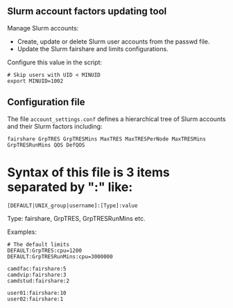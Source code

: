 Slurm account factors updating tool
------------------------------------

Manage Slurm accounts:

* Create, update or delete Slurm user accounts from the passwd file.
* Update the Slurm fairshare and limits configurations.

Configure this value in the script:

```
# Skip users with UID < MINUID
export MINUID=1002
```

Configuration file
------------------

The file ```account_settings.conf``` defines a hierarchical tree of Slurm accounts and their
Slurm factors including:

```
fairshare GrpTRES GrpTRESMins MaxTRES MaxTRESPerNode MaxTRESMins GrpTRESRunMins QOS DefQOS
```

# Syntax of this file is 3 items separated by ":" like:

```
[DEFAULT|UNIX_group|username]:[Type]:value
```

Type: fairshare, GrpTRES, GrpTRESRunMins etc.

Examples:

```
# The default limits
DEFAULT:GrpTRES:cpu=1200
DEFAULT:GrpTRESRunMins:cpu=3000000

camdfac:fairshare:5
camdvip:fairshare:3
camdstud:fairshare:2

user01:fairshare:10
user02:fairshare:1
```
